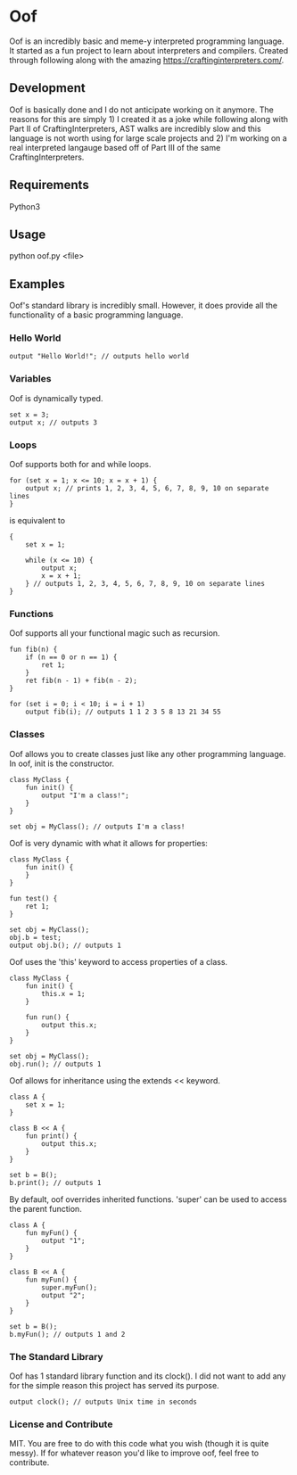 # Oof
Oof is an incredibly basic and meme-y interpreted programming language. It started as a fun project to learn about interpreters and compilers. Created through following along with the amazing https://craftinginterpreters.com/.

## Development
Oof is basically done and I do not anticipate working on it anymore. The reasons for this are simply 1) I created it as a joke while following along with Part II of CraftingInterpreters, AST walks are incredibly slow and this language is not worth using for large scale projects and 2) I'm working on a real interpreted langauge based off of Part III of the same CraftingInterpreters.

## Requirements
Python3

## Usage
python oof.py \<file\>
  
## Examples
Oof's standard library is incredibly small. However, it does provide all the functionality of a basic programming language.

### Hello World
```
output "Hello World!"; // outputs hello world
```

### Variables
Oof is dynamically typed.
```
set x = 3;
output x; // outputs 3
```

### Loops
Oof supports both for and while loops.
```
for (set x = 1; x <= 10; x = x + 1) {
    output x; // prints 1, 2, 3, 4, 5, 6, 7, 8, 9, 10 on separate lines
}
```
is equivalent to
```
{
    set x = 1;

    while (x <= 10) {
        output x;
        x = x + 1;
    } // outputs 1, 2, 3, 4, 5, 6, 7, 8, 9, 10 on separate lines
}
```
### Functions
Oof supports all your functional magic such as recursion.
```
fun fib(n) {
    if (n == 0 or n == 1) {
        ret 1;
    }
    ret fib(n - 1) + fib(n - 2);
}

for (set i = 0; i < 10; i = i + 1)
    output fib(i); // outputs 1 1 2 3 5 8 13 21 34 55
```
### Classes
Oof allows you to create classes just like any other programming language.
In oof, init is the constructor.
```
class MyClass {
    fun init() {
        output "I'm a class!";
    }
}

set obj = MyClass(); // outputs I'm a class!
```
Oof is very dynamic with what it allows for properties:
```
class MyClass {
    fun init() {
    }
}

fun test() {
    ret 1;
}

set obj = MyClass();
obj.b = test;
output obj.b(); // outputs 1
```
Oof uses the 'this' keyword to access properties of a class.
```
class MyClass {
    fun init() {
        this.x = 1;
    }

    fun run() {
        output this.x;
    }
}

set obj = MyClass();
obj.run(); // outputs 1
```
Oof allows for inheritance using the extends << keyword.
```
class A {
    set x = 1;
}

class B << A {
    fun print() {
        output this.x;
    }
}

set b = B();
b.print(); // outputs 1
```
By default, oof overrides inherited functions. 'super' can be used to access the parent function.
```
class A {
    fun myFun() {
        output "1";
    }
}

class B << A {
    fun myFun() {
        super.myFun();
        output "2";
    }
}

set b = B();
b.myFun(); // outputs 1 and 2
```
### The Standard Library
Oof has 1 standard library function and its clock(). I did not want to add any for the simple reason this project has served its purpose.
```
output clock(); // outputs Unix time in seconds
```
### License and Contribute
MIT. You are free to do with this code what you wish (though it is quite messy). If for whatever reason you'd like to improve oof, feel free to contribute.
